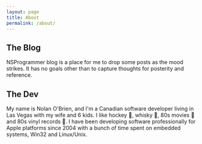 ```yaml
---
layout: page
title: About
permalink: /about/
---
```


## The Blog

NSProgrammer blog is a place for me to drop some posts as the mood strikes.
It has no goals other than to capture thoughts for posterity and reference.

## The Dev

My name is Nolan O'Brien, and I'm a Canadian software developer living in Las Vegas with my wife and 6 kids.
I like hockey 🏒, whisky 🥃, 80s movies 🍿 and 80s vinyl records 🎵.
I have been developing software professionally for Apple platforms since 2004 with a bunch of time spent on
embedded systems, Win32 and Linux/Unix.
